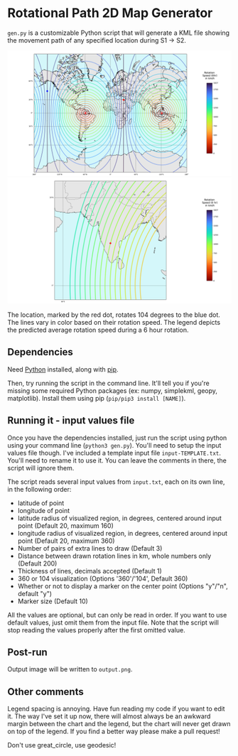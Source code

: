 # Rotational Path 2D Map Generator

`gen.py` is a customizable Python script that will generate a KML file showing the movement path of any specified location during S1 -> S2.

![x](img/globe.png "world viz")
![x](img/india.png "india viz")

The location, marked by the red dot, rotates 104 degrees to the blue dot. The lines vary in color based on their rotation speed. The legend depicts the predicted average rotation speed during a 6 hour rotation.

## Dependencies

Need [Python](https://www.python.org/downloads/) installed, along with [pip](https://pip.pypa.io/en/stable/installation/).

Then, try running the script in the command line. It'll tell you if you're missing some required Python packages (ex: numpy, simplekml, geopy, matplotlib). Install them using pip (`pip/pip3 install [NAME]`).

## Running it - input values file

Once you have the dependencies installed, just run the script using python using your command line (`python3 gen.py`). You'll need to setup the input values file though. I've included a template input file `input-TEMPLATE.txt`. You'll need to rename it to use it. You can leave the comments in there, the script will ignore them.

The script reads several input values from `input.txt`, each on its own line, in the following order:
- latitude of point
- longitude of point
- latitude radius of visualized region, in degrees, centered around input point (Default 20, maximum 160)
- longitude radius of visualized region, in degrees, centered around input point (Default 20, maximum 360)
- Number of pairs of extra lines to draw (Default 3)
- Distance between drawn rotation lines in km, whole numbers only (Default 200)
- Thickness of lines, decimals accepted (Default 1)
- 360 or 104 visualization (Options '360'/'104', Default 360)
- Whether or not to display a marker on the center point (Options "y"/"n", default "y")
- Marker size (Default 10)

All the values are optional, but can only be read in order. If you want to use default values, just omit them from the input file. Note that the script will stop reading the values properly after the first omitted value.

## Post-run

Output image will be written to `output.png`.

## Other comments

Legend spacing is annoying. Have fun reading my code if you want to edit it. The way I've set it up now, there will almost always be an awkward margin between the chart and the legend, but the chart will never get drawn on top of the legend. If you find a better way please make a pull request!

Don't use great_circle, use geodesic!